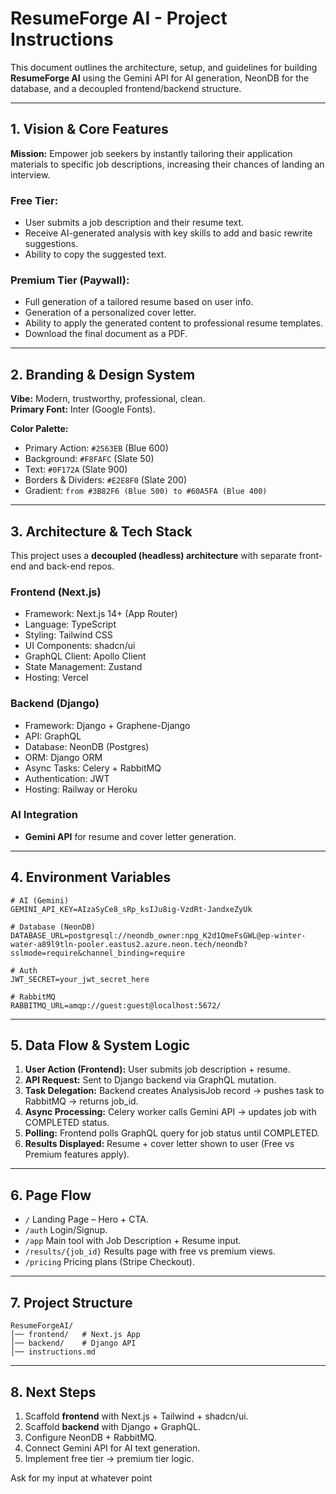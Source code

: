 # ResumeForge AI - Project Instructions

This document outlines the architecture, setup, and guidelines for building **ResumeForge AI** using the Gemini API for AI generation, NeonDB for the database, and a decoupled frontend/backend structure.

---

## 1. Vision & Core Features

**Mission:** Empower job seekers by instantly tailoring their application materials to specific job descriptions, increasing their chances of landing an interview.

### Free Tier:
- User submits a job description and their resume text.  
- Receive AI-generated analysis with key skills to add and basic rewrite suggestions.  
- Ability to copy the suggested text.  

### Premium Tier (Paywall):
- Full generation of a tailored resume based on user info.  
- Generation of a personalized cover letter.  
- Ability to apply the generated content to professional resume templates.  
- Download the final document as a PDF.  

---

## 2. Branding & Design System

**Vibe:** Modern, trustworthy, professional, clean.  
**Primary Font:** Inter (Google Fonts).  

**Color Palette:**
- Primary Action: `#2563EB` (Blue 600)  
- Background: `#F8FAFC` (Slate 50)  
- Text: `#0F172A` (Slate 900)  
- Borders & Dividers: `#E2E8F0` (Slate 200)  
- Gradient: `from #3B82F6 (Blue 500) to #60A5FA (Blue 400)`  

---

## 3. Architecture & Tech Stack

This project uses a **decoupled (headless) architecture** with separate front-end and back-end repos.

### Frontend (Next.js)
- Framework: Next.js 14+ (App Router)  
- Language: TypeScript  
- Styling: Tailwind CSS  
- UI Components: shadcn/ui  
- GraphQL Client: Apollo Client  
- State Management: Zustand  
- Hosting: Vercel  

### Backend (Django)
- Framework: Django + Graphene-Django  
- API: GraphQL  
- Database: NeonDB (Postgres)  
- ORM: Django ORM  
- Async Tasks: Celery + RabbitMQ  
- Authentication: JWT  
- Hosting: Railway or Heroku  

### AI Integration
- **Gemini API** for resume and cover letter generation.  

---

## 4. Environment Variables

```env
# AI (Gemini)
GEMINI_API_KEY=AIzaSyCe8_sRp_ksIJu8ig-VzdRt-JandxeZyUk

# Database (NeonDB)
DATABASE_URL=postgresql://neondb_owner:npg_K2d1QmeFsGWL@ep-winter-water-a89l9tln-pooler.eastus2.azure.neon.tech/neondb?sslmode=require&channel_binding=require

# Auth
JWT_SECRET=your_jwt_secret_here

# RabbitMQ
RABBITMQ_URL=amqp://guest:guest@localhost:5672/
```

---

## 5. Data Flow & System Logic

1. **User Action (Frontend):** User submits job description + resume.  
2. **API Request:** Sent to Django backend via GraphQL mutation.  
3. **Task Delegation:** Backend creates AnalysisJob record → pushes task to RabbitMQ → returns job_id.  
4. **Async Processing:** Celery worker calls Gemini API → updates job with COMPLETED status.  
5. **Polling:** Frontend polls GraphQL query for job status until COMPLETED.  
6. **Results Displayed:** Resume + cover letter shown to user (Free vs Premium features apply).  

---

## 6. Page Flow

- `/` Landing Page – Hero + CTA.  
- `/auth` Login/Signup.  
- `/app` Main tool with Job Description + Resume input.  
- `/results/{job_id}` Results page with free vs premium views.  
- `/pricing` Pricing plans (Stripe Checkout).  

---

## 7. Project Structure

```
ResumeForgeAI/
│── frontend/   # Next.js App
│── backend/    # Django API
│── instructions.md
```

---

## 8. Next Steps

1. Scaffold **frontend** with Next.js + Tailwind + shadcn/ui.  
2. Scaffold **backend** with Django + GraphQL.  
3. Configure NeonDB + RabbitMQ.  
4. Connect Gemini API for AI text generation.  
5. Implement free tier → premium tier logic.  


Ask for my input at whatever point
